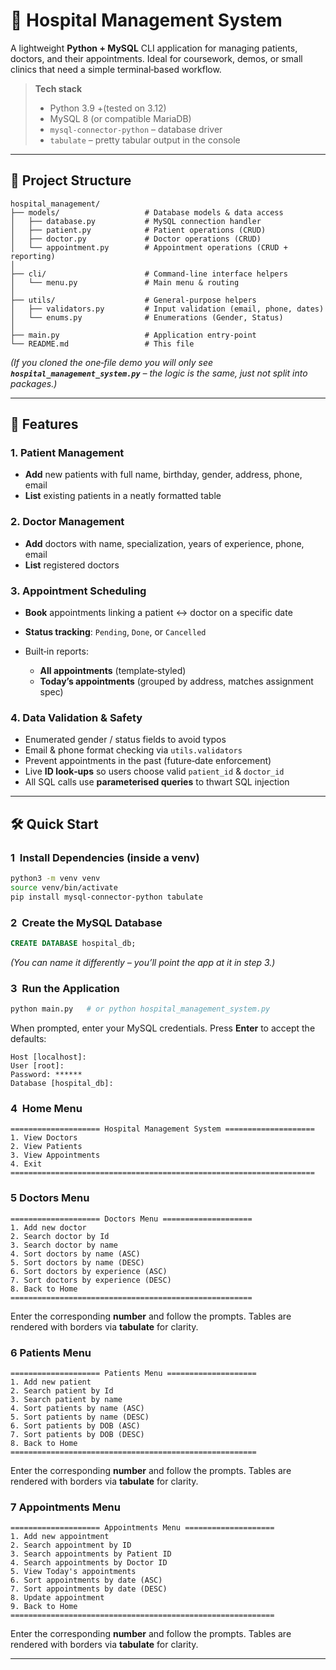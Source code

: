 # 🏥 Hospital Management System

A lightweight **Python + MySQL** CLI application for managing patients, doctors, and their appointments. Ideal for coursework, demos, or small clinics that need a simple terminal‑based workflow.

> **Tech stack**
>
> -   Python 3.9 +(tested on 3.12)
> -   MySQL 8 (or compatible MariaDB)
> -   `mysql‑connector‑python` – database driver
> -   `tabulate` – pretty tabular output in the console

---

## 📁 Project Structure

```
hospital_management/
├── models/                   # Database models & data access
│   ├── database.py           # MySQL connection handler
│   ├── patient.py            # Patient operations (CRUD)
│   ├── doctor.py             # Doctor operations (CRUD)
│   └── appointment.py        # Appointment operations (CRUD + reporting)
│
├── cli/                      # Command‑line interface helpers
│   └── menu.py               # Main menu & routing
│
├── utils/                    # General‑purpose helpers
│   ├── validators.py         # Input validation (email, phone, dates)
│   └── enums.py              # Enumerations (Gender, Status)
│
├── main.py                   # Application entry‑point
└── README.md                 # This file
```

_(If you cloned the one‑file demo you will only see **`hospital_management_system.py`** – the logic is the same, just not split into packages.)_

---

## 🚀 Features

### 1. Patient Management

-   **Add** new patients with full name, birthday, gender, address, phone, email
-   **List** existing patients in a neatly formatted table

### 2. Doctor Management

-   **Add** doctors with name, specialization, years of experience, phone, email
-   **List** registered doctors

### 3. Appointment Scheduling

-   **Book** appointments linking a patient ↔ doctor on a specific date
-   **Status tracking**: `Pending`, `Done`, or `Cancelled`
-   Built‑in reports:

    -   **All appointments** (template‑styled)
    -   **Today’s appointments** (grouped by address, matches assignment spec)

### 4. Data Validation & Safety

-   Enumerated gender / status fields to avoid typos
-   Email & phone format checking via `utils.validators`
-   Prevent appointments in the past (future‑date enforcement)
-   Live **ID look‑ups** so users choose valid `patient_id` & `doctor_id`
-   All SQL calls use **parameterised queries** to thwart SQL injection

---

## 🛠 Quick Start

### 1  Install Dependencies (inside a venv)

```bash
python3 -m venv venv
source venv/bin/activate
pip install mysql-connector-python tabulate
```

### 2  Create the MySQL Database

```sql
CREATE DATABASE hospital_db;
```

_(You can name it differently – you’ll point the app at it in step 3.)_

### 3  Run the Application

```bash
python main.py   # or python hospital_management_system.py
```

When prompted, enter your MySQL credentials. Press **Enter** to accept the defaults:

```
Host [localhost]:
User [root]:
Password: ******
Database [hospital_db]:
```

### 4  Home Menu

```
==================== Hospital Management System ====================
1. View Doctors
2. View Patients
3. View Appointments
4. Exit
====================================================================
```

### 5 Doctors Menu

```
==================== Doctors Menu ====================
1. Add new doctor
2. Search doctor by Id
3. Search doctor by name
4. Sort doctors by name (ASC)
5. Sort doctors by name (DESC)
6. Sort doctors by experience (ASC)
7. Sort doctors by experience (DESC)
8. Back to Home
======================================================
```

Enter the corresponding **number** and follow the prompts. Tables are rendered with borders via **tabulate** for clarity.

### 6 Patients Menu

```
==================== Patients Menu ====================
1. Add new patient
2. Search patient by Id
3. Search patient by name
4. Sort patients by name (ASC)
5. Sort patients by name (DESC)
6. Sort patients by DOB (ASC)
7. Sort patients by DOB (DESC)
8. Back to Home
=======================================================
```

Enter the corresponding **number** and follow the prompts. Tables are rendered with borders via **tabulate** for clarity.

### 7 Appointments Menu

```
==================== Appointments Menu ====================
1. Add new appointment
2. Search appointment by ID
3. Search appointments by Patient ID
4. Search appointments by Doctor ID
5. View Today's appointments
6. Sort appointments by date (ASC)
7. Sort appointments by date (DESC)
8. Update appointment
9. Back to Home
===========================================================
```

Enter the corresponding **number** and follow the prompts. Tables are rendered with borders via **tabulate** for clarity.

---
